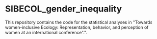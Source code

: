 # SIBECOL_gender_inequality
This repository contains the code for the statistical analyses in "Towards women-inclusive Ecology: Representation, behavior, and perception of women at an international conference".".
